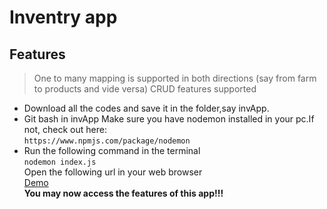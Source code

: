 # Inventry app

## Features
> One to many mapping is supported in both directions (say from farm to products and vide versa)
> CRUD features supported

* Download all the codes and save it in the folder,say invApp.<br>
* Git bash in invApp Make sure you have nodemon installed in your pc.If not, check out here:<br>
    `https://www.npmjs.com/package/nodemon` <br>
* Run the following command in the terminal<br> 
    `nodemon index.js`<br> 
Open the following url in your web browser <br>
    [Demo](http://localhost:3000/products)<br>
**You may now access the features of this app!!!**

